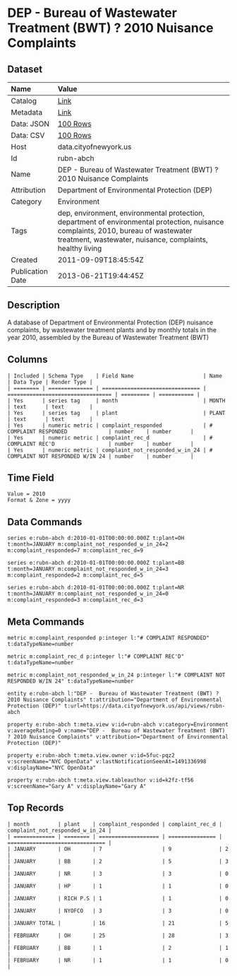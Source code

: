 # DEP - Bureau of Wastewater Treatment (BWT) ? 2010 Nuisance Complaints

## Dataset

| Name | Value |
| :--- | :---- |
| Catalog | [Link](https://catalog.data.gov/dataset/dep-bureau-of-wastewater-treatment-bwt-2010-nuisance-complaints-e7e4c) |
| Metadata | [Link](https://data.cityofnewyork.us/api/views/rubn-abch) |
| Data: JSON | [100 Rows](https://data.cityofnewyork.us/api/views/rubn-abch/rows.json?max_rows=100) |
| Data: CSV | [100 Rows](https://data.cityofnewyork.us/api/views/rubn-abch/rows.csv?max_rows=100) |
| Host | data.cityofnewyork.us |
| Id | rubn-abch |
| Name | DEP - Bureau of Wastewater Treatment (BWT) ? 2010 Nuisance Complaints |
| Attribution | Department of Environmental Protection (DEP) |
| Category | Environment |
| Tags | dep, environment, environmental protection, department of environmental protection, nuisance complaints, 2010, bureau of wastewater treatment, wastewater, nuisance, complaints, healthy living |
| Created | 2011-09-09T18:45:54Z |
| Publication Date | 2013-06-21T19:44:45Z |

## Description

A database of Department of Environmental Protection (DEP) nuisance complaints, by wastewater treatment plants and by monthly totals in the year 2010, assembled by the Bureau of Wastewater Treatment (BWT)

## Columns

```ls
| Included | Schema Type    | Field Name                      | Name                              | Data Type | Render Type |
| ======== | ============== | =============================== | ================================= | ========= | =========== |
| Yes      | series tag     | month                           | MONTH                             | text      | text        |
| Yes      | series tag     | plant                           | PLANT                             | text      | text        |
| Yes      | numeric metric | complaint_responded             | # COMPLAINT RESPONDED             | number    | number      |
| Yes      | numeric metric | complaint_rec_d                 | # COMPLAINT REC'D                 | number    | number      |
| Yes      | numeric metric | complaint_not_responded_w_in_24 | # COMPLAINT NOT RESPONDED W/IN 24 | number    | number      |
```

## Time Field

```ls
Value = 2010
Format & Zone = yyyy
```

## Data Commands

```ls
series e:rubn-abch d:2010-01-01T00:00:00.000Z t:plant=OH t:month=JANUARY m:complaint_not_responded_w_in_24=2 m:complaint_responded=7 m:complaint_rec_d=9

series e:rubn-abch d:2010-01-01T00:00:00.000Z t:plant=BB t:month=JANUARY m:complaint_not_responded_w_in_24=3 m:complaint_responded=2 m:complaint_rec_d=5

series e:rubn-abch d:2010-01-01T00:00:00.000Z t:plant=NR t:month=JANUARY m:complaint_not_responded_w_in_24=0 m:complaint_responded=3 m:complaint_rec_d=3
```

## Meta Commands

```ls
metric m:complaint_responded p:integer l:"# COMPLAINT RESPONDED" t:dataTypeName=number

metric m:complaint_rec_d p:integer l:"# COMPLAINT REC'D" t:dataTypeName=number

metric m:complaint_not_responded_w_in_24 p:integer l:"# COMPLAINT NOT RESPONDED W/IN 24" t:dataTypeName=number

entity e:rubn-abch l:"DEP -  Bureau of Wastewater Treatment (BWT) ? 2010 Nuisance Complaints" t:attribution="Department of Environmental Protection (DEP)" t:url=https://data.cityofnewyork.us/api/views/rubn-abch

property e:rubn-abch t:meta.view v:id=rubn-abch v:category=Environment v:averageRating=0 v:name="DEP -  Bureau of Wastewater Treatment (BWT) ? 2010 Nuisance Complaints" v:attribution="Department of Environmental Protection (DEP)"

property e:rubn-abch t:meta.view.owner v:id=5fuc-pqz2 v:screenName="NYC OpenData" v:lastNotificationSeenAt=1491336998 v:displayName="NYC OpenData"

property e:rubn-abch t:meta.view.tableauthor v:id=k2fz-tf56 v:screenName="Gary A" v:displayName="Gary A"
```

## Top Records

```ls
| month         | plant    | complaint_responded | complaint_rec_d | complaint_not_responded_w_in_24 | 
| ============= | ======== | =================== | =============== | =============================== | 
| JANUARY       | OH       | 7                   | 9               | 2                               | 
| JANUARY       | BB       | 2                   | 5               | 3                               | 
| JANUARY       | NR       | 3                   | 3               | 0                               | 
| JANUARY       | HP       | 1                   | 1               | 0                               | 
| JANUARY       | RICH P.S | 1                   | 1               | 0                               | 
| JANUARY       | NYOFCO   | 3                   | 3               | 0                               | 
| JANUARY TOTAL |          | 16                  | 21              | 5                               | 
| FEBRUARY      | OH       | 25                  | 28              | 3                               | 
| FEBRUARY      | BB       | 1                   | 2               | 1                               | 
| FEBRUARY      | NR       | 1                   | 1               | 0                               | 
```
